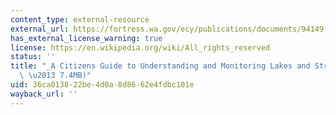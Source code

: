```yaml
---
content_type: external-resource
external_url: https://fortress.wa.gov/ecy/publications/documents/94149.pdf
has_external_license_warning: true
license: https://en.wikipedia.org/wiki/All_rights_reserved
status: ''
title: "_A Citizens Guide to Understanding and Monitoring Lakes and Streams_ (PDF\
  \ \u2013 7.4MB)"
uid: 36ca0138-22be-4d0a-8d86-62e4fdbc101e
wayback_url: ''
---
```

